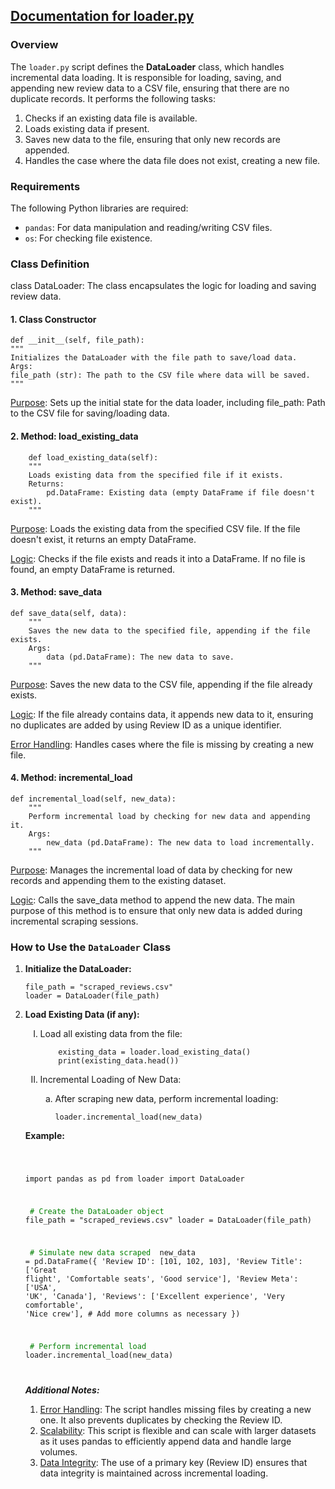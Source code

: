 <u><h2>Documentation for loader.py</h2></u>

<h3>Overview</h3>

The `loader.py` script defines the **DataLoader** class, which handles incremental data loading. It is responsible for loading, saving, and appending new review data to a CSV file, ensuring that there are no duplicate records. It performs the following tasks:

1. Checks if an existing data file is available.
2. Loads existing data if present.
3. Saves new data to the file, ensuring that only new records are appended.
4. Handles the case where the data file does not exist, creating a new file.

<h3>Requirements</h3> 

The following Python libraries are required:
- `pandas`: For data manipulation and reading/writing CSV files.
- `os`: For checking file existence.

<h3>Class Definition</h3>
class DataLoader: The class encapsulates the logic for loading and saving review data.

<h4>1. Class Constructor</h4>

    def __init__(self, file_path):
    """
    Initializes the DataLoader with the file path to save/load data.
    Args:
    file_path (str): The path to the CSV file where data will be saved.
    """
    
<u>Purpose</u>: Sets up the initial state for the data loader, including file_path: Path to the CSV file for saving/loading data.

<h4>2. Method: load_existing_data</h4>

        def load_existing_data(self):
        """
        Loads existing data from the specified file if it exists.
        Returns:
            pd.DataFrame: Existing data (empty DataFrame if file doesn't exist).
        """
<u>Purpose</u>: Loads the existing data from the specified CSV file. If the file doesn't exist, it returns an empty DataFrame.

<u>Logic</u>: Checks if the file exists and reads it into a DataFrame. If no file is found, an empty DataFrame is returned.

<h4>3. Method: save_data</h4>

    def save_data(self, data):
        """
        Saves the new data to the specified file, appending if the file exists.
        Args:
            data (pd.DataFrame): The new data to save.
        """
<u>Purpose</u>: Saves the new data to the CSV file, appending if the file already exists.

<u>Logic</u>: If the file already contains data, it appends new data to it, ensuring no duplicates are added by using Review ID as a unique identifier.

<u>Error Handling</u>: Handles cases where the file is missing by creating a new file.

<h4>4. Method: incremental_load</h4>

    def incremental_load(self, new_data):
        """
        Perform incremental load by checking for new data and appending it.
        Args:
            new_data (pd.DataFrame): The new data to load incrementally.
        """
        
<u>Purpose</u>: Manages the incremental load of data by checking for new records and appending them to the existing dataset.

<u>Logic</u>: Calls the save_data method to append the new data. The main purpose of this method is to ensure that only new data is added during incremental scraping sessions.

<h3> How to Use the <code>DataLoader</code> Class </h3> 

<ol> 
<li><b>Initialize the DataLoader:</b></li>

    file_path = "scraped_reviews.csv"
    loader = DataLoader(file_path)

<li><b>Load Existing Data (if any):</b></li> 

<ol type=I> 
<li>Load all existing data from the file:</li>

        existing_data = loader.load_existing_data()
        print(existing_data.head())

<li>Incremental Loading of New Data:</li> 

<ol type=a> 
<li>After scraping new data, perform incremental loading:</li>
    
    loader.incremental_load(new_data)
</ol> 
</ol>

<b>Example:</b>

<code>

import pandas as pd
from loader import DataLoader

<raw style="color:green"> # Create the DataLoader object </raw>
file_path = "scraped_reviews.csv"
loader = DataLoader(file_path)

<raw style="color:green"> # Simulate new data scraped </raw>
new_data = pd.DataFrame({
    'Review ID': [101, 102, 103],
    'Review Title': ['Great flight', 'Comfortable seats', 'Good service'],
    'Review Meta': ['USA', 'UK', 'Canada'],
    'Reviews': ['Excellent experience', 'Very comfortable', 'Nice crew'],
    # Add more columns as necessary
})

<raw style="color:green"> # Perform incremental load</raw>
loader.incremental_load(new_data)

</code>

<i><b>Additional Notes:</b></i>

1. <u>Error Handling</u>: The script handles missing files by creating a new one. It also prevents duplicates by checking the Review ID.
2. <u>Scalability</u>: This script is flexible and can scale with larger datasets as it uses pandas to efficiently append data and handle large volumes.
3. <u>Data Integrity</u>: The use of a primary key (Review ID) ensures that data integrity is maintained across incremental loading.